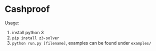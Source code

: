 # Cashproof

Usage:

1. install python 3
2. `pip install z3-solver`
3. `python run.py [filename]`, examples can be found under `examples/`
